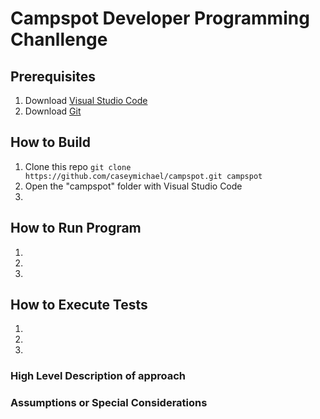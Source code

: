 # Campspot Developer Programming Chanllenge #

## Prerequisites ##
1. Download [Visual Studio Code](https://code.visualstudio.com/docs/?dv=win)
2. Download [Git](https://git-scm.com)

## How to Build ##
1. Clone this repo `git clone https://github.com/caseymichael/campspot.git campspot`
2. Open the "campspot" folder with Visual Studio Code
3. 

## How to Run Program ##
1.
2.
3.

## How to Execute Tests ##
1.
2.
3.


### High Level Description of approach ###


### Assumptions or Special Considerations ###
